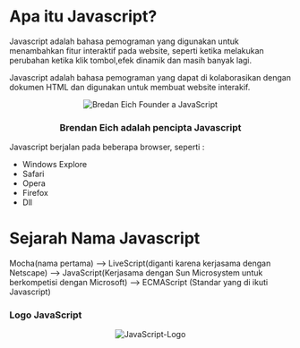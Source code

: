 # Apa itu Javascript? 

Javascript adalah bahasa pemograman yang digunakan untuk menambahkan fitur interaktif pada website, seperti ketika melakukan perubahan ketika klik tombol,efek dinamik dan masih banyak lagi. 

Javascript adalah bahasa pemograman yang dapat di kolaborasikan dengan dokumen HTML dan digunakan untuk membuat website interakif.

<div align="center">
<img src="https://tse3.mm.bing.net/th?id=OIP.8h1g6M4Avt2OUd9pCinE3QHaHa&pid=Api&P=0&h=180" alt="Bredan Eich Founder a JavaScript">
<h3>Brendan Eich adalah pencipta Javascript</h3>
</div>

Javascript berjalan pada beberapa browser, seperti :

- Windows Explore
- Safari 
- Opera 
- Firefox 
- Dll

# Sejarah Nama Javascript 

Mocha(nama pertama) --> LiveScript(diganti karena kerjasama dengan Netscape) --> JavaScript(Kerjasama dengan Sun Microsystem untuk berkompetisi dengan Microsoft) --> ECMAScript (Standar yang di ikuti Javascript)

### Logo JavaScript

<div align="center">
<img src="https://tse4.mm.bing.net/th?id=OIP.DN7ToydkJZEdVaJVK_NhvwHaHa&pid=Api&P=0&h=180" alt="JavaScript-Logo">
</div>

<br />

